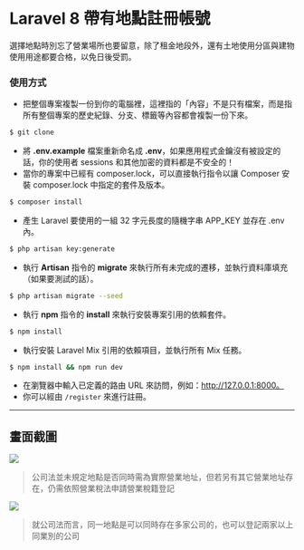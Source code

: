 # Laravel 8 帶有地點註冊帳號

選擇地點時別忘了營業場所也要留意，除了租金地段外，還有土地使用分區與建物使用用途都要合格，以免日後受罰。

### 使用方式
- 把整個專案複製一份到你的電腦裡，這裡指的「內容」不是只有檔案，而是指所有整個專案的歷史紀錄、分支、標籤等內容都會複製一份下來。
```sh
$ git clone
```
- 將 __.env.example__ 檔案重新命名成 __.env__，如果應用程式金鑰沒有被設定的話，你的使用者 sessions 和其他加密的資料都是不安全的！
- 當你的專案中已經有 composer.lock，可以直接執行指令以讓 Composer 安裝 composer.lock 中指定的套件及版本。
```sh
$ composer install
```
- 產生 Laravel 要使用的一組 32 字元長度的隨機字串 APP_KEY 並存在 .env 內。
```sh
$ php artisan key:generate
```
- 執行 __Artisan__ 指令的 __migrate__ 來執行所有未完成的遷移，並執行資料庫填充（如果要測試的話）。
```sh
$ php artisan migrate --seed
```
- 執行 __npm__ 指令的 __install__ 來執行安裝專案引用的依賴套件。
```sh
$ npm install
```
- 執行安裝 Laravel Mix 引用的依賴項目，並執行所有 Mix 任務。
```sh
$ npm install && npm run dev
```
- 在瀏覽器中輸入已定義的路由 URL 來訪問，例如：http://127.0.0.1:8000。
- 你可以經由 `/register` 來進行註冊。

----

## 畫面截圖
![](https://i.imgur.com/Scri5gD.png)
> 公司法並未規定地點是否同時需為實際營業地址，但若另有其它營業地址存在，仍需依照營業稅法申請營業稅籍登記

![](https://i.imgur.com/LCcdEWt.png)
> 就公司法而言，同一地點是可以同時存在多家公司的，也可以登記兩家以上同業別的公司